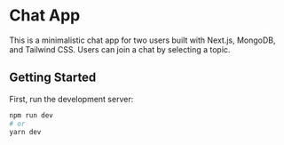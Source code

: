 # Chat App

This is a minimalistic chat app for two users built with Next.js, MongoDB, and Tailwind CSS. Users can join a chat by selecting a topic.

## Getting Started

First, run the development server:

```bash
npm run dev
# or
yarn dev